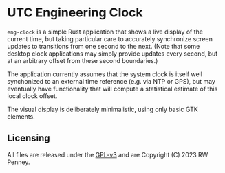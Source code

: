 # UTC Engineering Clock

`eng-clock` is a simple Rust application that shows a live display of the current time,
but taking particular care to accurately synchronize screen updates to transitions
from one second to the next. (Note that some desktop clock applications may
simply provide updates every second, but at an arbitrary offset from
these second boundaries.)

The application currently assumes that the system clock is itself well
synchonized to an external time reference (e.g. via NTP or GPS),
but may eventually have functionality that will compute a statistical
estimate of this local clock offset.

The visual display is deliberately minimalistic, using only basic GTK elements.


## Licensing

All files are released under the
[GPL-v3](https://www.gnu.org/licenses/gpl-3.0.en.html)
and are Copyright (C) 2023 RW Penney.
